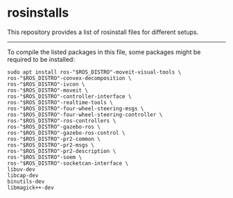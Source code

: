 # rosinstalls

This repository provides a list of rosinstall files for different setups.

---

To compile the listed packages in this file, some packages might be required to be installed:

```
sudo apt install ros-"$ROS_DISTRO"-moveit-visual-tools \
ros-"$ROS_DISTRO"-convex-decomposition \
ros-"$ROS_DISTRO"-ivcon \
ros-"$ROS_DISTRO"-moveit \
ros-"$ROS_DISTRO"-controller-interface \
ros-"$ROS_DISTRO"-realtime-tools \
ros-"$ROS_DISTRO"-four-wheel-steering-msgs \
ros-"$ROS_DISTRO"-four-wheel-steering-controller \
ros-"$ROS_DISTRO"-ros-controllers \
ros-"$ROS_DISTRO"-gazebo-ros \
ros-"$ROS_DISTRO"-gazebo-ros-control \
ros-"$ROS_DISTRO"-pr2-common \
ros-"$ROS_DISTRO"-pr2-msgs \
ros-"$ROS_DISTRO"-pr2-description \
ros-"$ROS_DISTRO"-soem \
ros-"$ROS_DISTRO"-socketcan-interface \
libuv-dev
libcap-dev
binutils-dev
libmagick++-dev
```